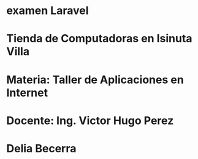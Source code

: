 
# examen Laravel
# Tienda de Computadoras en Isinuta Villa 
# Materia: Taller de Aplicaciones en Internet
# Docente: Ing. Victor Hugo Perez
# Delia Becerra